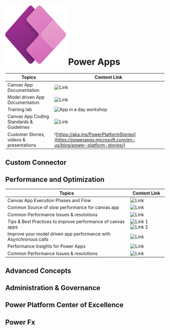 # ![Power Apps](https://github.com/powerplatform-partner/.github/blob/main/profile/images/PowerApps_scalable.svg) Power Apps

| Topics | Content Link |
| ------------- | ------------- |
| Canvas App Documentation | ![Link](https://learn.microsoft.com/en-us/power-apps/maker/canvas-apps/) |
| Model driven App Documentation | ![Link](https://learn.microsoft.com/en-us/power-apps/maker/canvas-apps/) |
| Training lab | ![App in a day workshop](https://powerplatform.microsoft.com/en-us/instructor-led-training/#section-app-in-a-day)  |
| Canvas App Coding Standards & Guidelines | ![Link](https://aka.ms/powerappscanvasguidelines) |
| Customer Stories, videos & presentations | ![https://aka.ms/PowerPlatformStories](https://powerapps.microsoft.com/en-us/blog/power-platform-stories/) |

## Custom Connector


## Performance and Optimization

| Topics | Content Link |
| ------------- | ------------- |
| Canvas App Execution Phases and Flow | ![Link](https://learn.microsoft.com/en-us/power-apps/maker/canvas-apps/execution-phases-data-flow) |
| Common Source of slow performance for canvas app | ![Link](https://learn.microsoft.com/en-us/power-apps/maker/canvas-apps/slow-performance-sources) |
| Common Performance Issues & resolutions | ![Link](https://learn.microsoft.com/en-us/power-apps/maker/canvas-apps/common-performance-issue-resolutions)  |
| Tips & Best Practices to improve performance of canvas apps | ![Link 1](https://learn.microsoft.com/en-us/power-apps/maker/canvas-apps/performance-tips) ![Link 2](https://www.youtube.com/watch?v=zrNnQ-PPE2Y)  |
| Improve your model driven app performance with Asynchronous calls | ![Link](https://www.youtube.com/watch?v=qhXg_w6dWw8)  |
| Performance Insights for Power Apps | ![Link](https://www.youtube.com/watch?v=-RWzvTZzMfA)  |
| Common Performance Issues & resolutions | ![Link](https://learn.microsoft.com/en-us/power-apps/maker/canvas-apps/common-performance-issue-resolutions)  |

## Advanced Concepts



## Administration & Governance



## Power Platform Center of Excellence


## Power Fx
